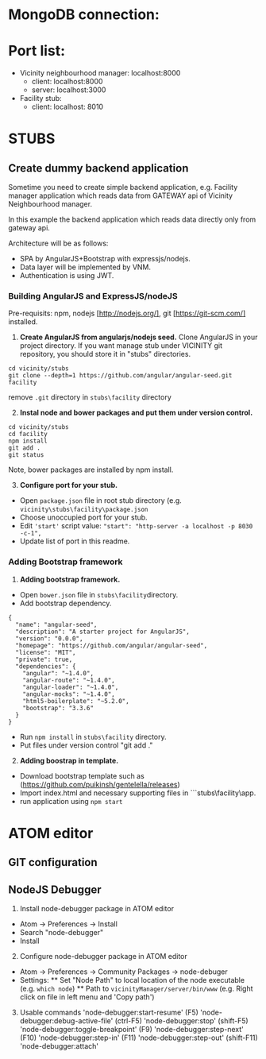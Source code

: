 # MongoDB connection:

# Port list:

* Vicinity neighbourhood manager: localhost:8000
  * client: localhost:8000
  * server: localhost:3000
* Facility stub:
  * client: localhost: 8010

# STUBS

## Create dummy backend application

Sometime you need to create simple backend application, e.g. Facility manager application which reads data from GATEWAY api of Vicinity Neighbourhood manager.

In this example the backend application which reads data directly only from gateway api.

Architecture will be as follows:
* SPA by AngularJS+Bootstrap with expressjs/nodejs.
* Data layer will be implemented by VNM.
* Authentication is using JWT.

### Building AngularJS and ExpressJS/nodeJS
Pre-requisits: npm, nodejs [http://nodejs.org/], git [https://git-scm.com/] installed.

1. **Create AngularJS from angularjs/nodejs seed.** Clone AngularJS in your project directory.
If you want manage stub under VICINITY git repository, you should store it in "stubs" directories.

```
cd vicinity/stubs
git clone --depth=1 https://github.com/angular/angular-seed.git facility
```

remove ```.git``` directory in ```stubs\facility``` directory


2. **Instal node and bower packages and put them under version control.**
```
cd vicinity/stubs
cd facility
npm install
git add .
git status
```
Note, bower packages are installed by npm install.

3. **Configure port for your stub.**

* Open ``package.json`` file in root stub directory (e.g. ``vicinity\stubs\facility\package.json``
* Choose unoccupied port for your stub.
* Edit ``'start'`` script value: ``"start": "http-server -a localhost -p 8030 -c-1",``
* Update list of port in this readme.


### Adding Bootstrap framework

1. **Adding bootstrap framework.**

* Open ```bower.json``` file in ```stubs\facility```directory.
* Add bootstrap dependency.

```
{
  "name": "angular-seed",
  "description": "A starter project for AngularJS",
  "version": "0.0.0",
  "homepage": "https://github.com/angular/angular-seed",
  "license": "MIT",
  "private": true,
  "dependencies": {
    "angular": "~1.4.0",
    "angular-route": "~1.4.0",
    "angular-loader": "~1.4.0",
    "angular-mocks": "~1.4.0",
    "html5-boilerplate": "~5.2.0",
    "bootstrap": "3.3.6"
  }
}
```

* Run ```npm install``` in ```stubs\facility``` directory.
* Put files under version control "git add ."

2. **Adding boostrap in template.**

* Download bootstrap template such as (https://github.com/puikinsh/gentelella/releases)
* Import index.html and necessary supporting files in ```stubs\facility\app.
* run application using ```npm start ```


# ATOM editor

## GIT configuration

## NodeJS Debugger

1. Install node-debugger package in ATOM editor
* Atom -> Preferences -> Install
* Search "node-debugger"
* Install

2. Configure node-debugger package in ATOM editor
* Atom -> Preferences -> Community Packages -> node-debuger
* Settings:
** Set "Node Path" to local location of the node executable (e.g. ```which node```)
** Path to ```vicinityManager/server/bin/www``` (e.g. Right click on file in left menu and 'Copy path')

3. Usable commands
'node-debugger:start-resume' (F5)
'node-debugger:debug-active-file' (ctrl-F5)
'node-debugger:stop' (shift-F5)
'node-debugger:toggle-breakpoint' (F9)
'node-debugger:step-next' (F10)
'node-debugger:step-in' (F11)
'node-debugger:step-out' (shift-F11)
'node-debugger:attach'

